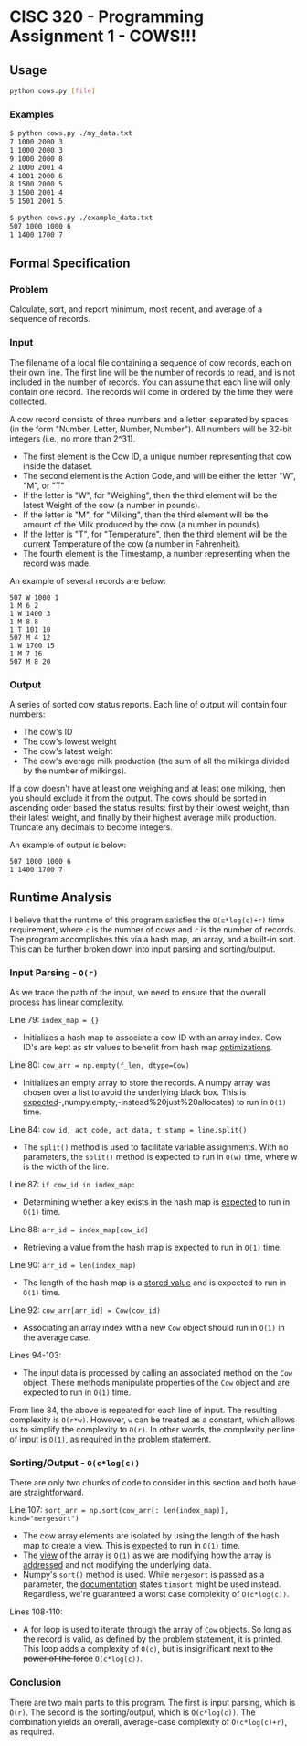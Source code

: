 # CISC 320 - Programming Assignment 1 - COWS!!!

## Usage

```bash
python cows.py [file]
```

### Examples

```bash
$ python cows.py ./my_data.txt
7 1000 2000 3
1 1000 2000 3
9 1000 2000 8
2 1000 2001 4
4 1001 2000 6
8 1500 2000 5
3 1500 2001 4
5 1501 2001 5
```

```bash
$ python cows.py ./example_data.txt
507 1000 1000 6
1 1400 1700 7
```

## Formal Specification

### Problem

Calculate, sort, and report minimum, most recent, and average of a sequence of records.

### Input

The filename of a local file containing a sequence of cow records, each on their own line. The first line will be the number of records to read, and is not included in the number of records. You can assume that each line will only contain one record. The records will come in ordered by the time they were collected.

A cow record consists of three numbers and a letter, separated by spaces (in the form "Number, Letter, Number, Number"). All numbers will be 32-bit integers (i.e., no more than 2^31).

- The first element is the Cow ID, a unique number representing that cow inside the dataset.
- The second element is the Action Code, and will be either the letter "W", "M", or "T"
- If the letter is "W", for "Weighing", then the third element will be the latest Weight of the cow (a number in pounds).
- If the letter is "M", for "Milking", then the third element will be the amount of the Milk produced by the cow (a number in pounds).
- If the letter is "T", for "Temperature", then the third element will be the current Temperature of the cow (a number in Fahrenheit).
- The fourth element is the Timestamp, a number representing when the record was made.

An example of several records are below:

```Text
507 W 1000 1
1 M 6 2
1 W 1400 3
1 M 8 8
1 T 101 10
507 M 4 12
1 W 1700 15
1 M 7 16
507 M 8 20
```

### Output

A series of sorted cow status reports. Each line of output will contain four numbers:

- The cow's ID
- The cow's lowest weight
- The cow's latest weight
- The cow's average milk production (the sum of all the milkings divided by the number of milkings).

If a cow doesn't have at least one weighing and at least one milking, then you should exclude it from the output. The cows should be sorted in ascending order based the status results: first by their lowest weight, than their latest weight, and finally by their highest average milk production. Truncate any decimals to become integers.

An example of output is below:

```Text
507 1000 1000 6
1 1400 1700 7
```

## Runtime Analysis

I believe that the runtime of this program satisfies the `O(c*log(c)+r)` time requirement, where `c` is the number of cows and `r` is the number of records. The program accomplishes this via a hash map, an array, and a built-in sort. This can be further broken down into input parsing and sorting/output.

### Input Parsing - `O(r)`

As we trace the path of the input, we need to ensure that the overall process has linear complexity.

Line 79: `index_map = {}`

- Initializes a hash map to associate a cow ID with an array index. Cow ID's are kept as str values to benefit from hash map [optimizations](https://wiki.python.org/moin/TimeComplexity#:~:text=Note%20that%20there%20is%20a%20fast%2Dpath%20for%20dicts%20that%20(in%20practice)%20only%20deal%20with%20str%20keys%3B%20this%20doesn%27t%20affect%20the%20algorithmic%20complexity%2C%20but%20it%20can%20significantly%20affect%20the%20constant%20factors%3A%20how%20quickly%20a%20typical%20program%20finishes.).

Line 80:  `cow_arr = np.empty(f_len, dtype=Cow)`

- Initializes an empty array to store the records. A numpy array was chosen over a list to avoid the underlying black box. This is [expected](https://pypi.org/project/big-O/#:~:text=big_o.big_o.Linear%27%3E%2C%20...)-,numpy.empty,-instead%20just%20allocates) to run in `O(1)` time.

Line 84: `cow_id, act_code, act_data, t_stamp = line.split()`

- The `split()` method is used to facilitate variable assignments. With no parameters, the `split()` method is expected to run in `O(w)` time, where w is the width of the line.

Line 87: `if cow_id in index_map:`

- Determining whether a key exists in the hash map is [expected](https://wiki.python.org/moin/TimeComplexity) to run in `O(1)` time.

Line 88: `arr_id = index_map[cow_id]`

- Retrieving a value from the hash map is [expected](https://wiki.python.org/moin/TimeComplexity) to run in `O(1)` time.

Line 90: `arr_id = len(index_map)`

- The length of the hash map is a [stored value](https://wiki.python.org/moin/TimeComplexity) and is expected to run in `O(1)` time.

Line 92: `cow_arr[arr_id] = Cow(cow_id)`

- Associating an array index with a new `Cow` object should run in `O(1)` in the average case.

Lines 94-103:

- The input data is processed by calling an associated method on the `Cow` object. These methods manipulate properties of the `Cow` object and are expected to run in `O(1)` time.

From line 84, the above is repeated for each line of input. The resulting complexity is `O(r*w)`. However, `w` can be treated as a constant, which allows us to simplify the complexity to `O(r)`. In other words, the complexity per line of input is `O(1)`, as required in the problem statement.

### Sorting/Output  - `O(c*log(c))`

There are only two chunks of code to consider in this section and both have are straightforward.

Line 107: `sort_arr = np.sort(cow_arr[: len(index_map)], kind="mergesort")`

- The cow array elements are isolated by using the length of the hash map to create a view. This is [expected](https://wiki.python.org/moin/TimeComplexity) to run in `O(1)` time.
- The [view](https://numpy.org/doc/stable/user/basics.copies.html#indexing-operations) of the array is `O(1)` as we are modifying how the array is [addressed](https://numpy.org/doc/stable/user/basics.copies.html#view) and not modifying the underlying data.
- Numpy's `sort()` method is used. While `mergesort` is passed as a parameter, the [documentation](https://numpy.org/doc/stable/reference/generated/numpy.sort.html#:~:text=yes-,Note,-The%20datatype%20determines) states `timsort` might be used instead. Regardless, we're guaranteed a worst case complexity of `O(c*log(c))`.

Lines 108-110:

- A for loop is used to iterate through the array of `Cow` objects. So long as the record is valid, as defined by the problem statement, it is printed. This loop adds a complexity of `O(c)`, but is insignificant next to ~~the power of the force~~ `O(c*log(c))`.

### Conclusion

There are two main parts to this program. The first is input parsing, which is `O(r)`. The second is the sorting/output, which is `O(c*log(c))`. The combination yields an overall, average-case complexity of `O(c*log(c)+r)`, as required.
